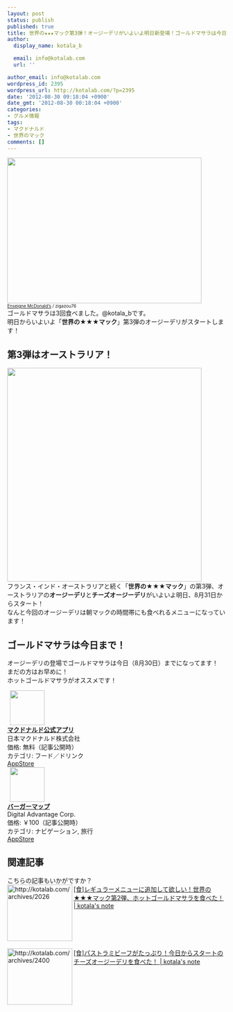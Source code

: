 ```yaml
---
layout: post
status: publish
published: true
title: 世界の★★★マック第3弾！オージーデリがいよいよ明日新登場！ゴールドマサラは今日(8/30)まで！
author:
  display_name: kotala_b

  email: info@kotalab.com
  url: ''

author_email: info@kotalab.com
wordpress_id: 2395
wordpress_url: http://kotalab.com/?p=2395
date: '2012-08-30 09:18:04 +0900'
date_gmt: '2012-08-30 00:18:04 +0900'
categories:
- グルメ情報
tags:
- マクドナルド
- 世界のマック
comments: []
---
```

<p><a href="http://kotalab.com/wp-content/uploads/legrand_120718_02.jpg" target="_blank"><img src="http://kotalab.com/wp-content/uploads/legrand_120718_02.jpg" alt="" title="legrand_120718_02" width="448" height="336" class="alignnone size-full wp-image-1539" /></a><br />
<span style="font-size:10px;"><a href="http://www.igosso.net/flk/6914750483.html" target="_blank">Enseigne McDonald&rsquo;s</a> / zigazou76</span><br />
ゴールドマサラは3回食べました。@kotala_bです。<br />
明日からいよいよ「<strong>世界の★★★マック</strong>」第3弾のオージーデリがスタートします！<br />
<!--more--></p>
<h2>第3弾はオーストラリア！</h2>
<p><a href="http://kotalab.com/wp-content/uploads/aussiedeli_120830.jpg" target="_blank"><img src="http://kotalab.com/wp-content/uploads/aussiedeli_120830.jpg" alt="" title="aussiedeli_120830" width="448" height="493" class="alignnone size-full wp-image-2396" /></a><br />
フランス・インド・オーストラリアと続く「<strong>世界の★★★マック</strong>」の第3弾、オーストラリアの<strong>オージーデリ</strong>と<strong>チーズオージーデリ</strong>がいよいよ明日、8月31日からスタート！<br />
なんと今回のオージーデリは朝マックの時間帯にも食べれるメニューになっています！</p>
<h2>ゴールドマサラは今日まで！</h2>
<p>オージーデリの登場でゴールドマサラは今日（8月30日）までになってます！<br />
まだの方はお早めに！<br />
ホットゴールドマサラがオススメです！</p>
<div class="applink">
<div class="applinkimg"><a href="https://itunes.apple.com/jp/app/makudonarudo-gong-shiapuri/id413618155?mt=8&uo=4&at=10l4yU" rel="nofollow" target="_blank"><img hspace="6" src="http://a9.phobos.apple.com/us/r30/Purple4/v4/c7/28/39/c728397c-f441-a223-8bfb-b78cdd0671c7/mzl.avtbvpez.png" width="80" /></a></div>
<div class="applinktext">
<div class="applinktitle"><strong><a href="https://itunes.apple.com/jp/app/makudonarudo-gong-shiapuri/id413618155?mt=8&uo=4&at=10l4yU" rel="nofollow" target="_blank">マクドナルド公式アプリ</a></strong></div>
<div class="applinkinfo">日本マクドナルド株式会社</div>
<div class="applinkinfo">価格: 無料（記事公開時）</div>
<div class="applinkinfo">カテゴリ: フード／ドリンク</div>
</div>
<div class="clear"></div>
<div class="appstorelink"><a href="https://itunes.apple.com/jp/app/makudonarudo-gong-shiapuri/id413618155?mt=8&uo=4&at=10l4yU" rel="nofollow" target="_blank">AppStore</a></div>
</div>
<div class="applink">
<div class="applinkimg"><a href="https://itunes.apple.com/jp/app/bagamappu/id419531778?mt=8&uo=4&at=10l4yU" rel="nofollow" target="_blank"><img hspace="6" src="http://a1884.phobos.apple.com/us/r30/Purple6/v4/d4/a4/f3/d4a4f3a8-2777-cc5d-eb71-d10ba8cc69ff/mzl.damrzorj.png" width="80" /></a></div>
<div class="applinktext">
<div class="applinktitle"><strong><a href="https://itunes.apple.com/jp/app/bagamappu/id419531778?mt=8&uo=4&at=10l4yU" rel="nofollow" target="_blank">バーガーマップ</a></strong></div>
<div class="applinkinfo">Digital Advantage Corp.</div>
<div class="applinkinfo">価格: ￥100（記事公開時）</div>
<div class="applinkinfo">カテゴリ: ナビゲーション, 旅行</div>
</div>
<div class="clear"></div>
<div class="appstorelink"><a href="https://itunes.apple.com/jp/app/bagamappu/id419531778?mt=8&uo=4&at=10l4yU" rel="nofollow" target="_blank">AppStore</a></div>
</div>
<section id="rele">
<h2>関連記事</h2>
<p>こちらの記事もいかがですか？<br />
<a href="http://kotalab.com/world-mac-ind2" target="_blank"><img src="http://capture.heartrails.com/150x130?http://kotalab.com/archives/2026" alt="http://kotalab.com/archives/2026" width="150" height="130" align="left" /></a><a href="http://kotalab.com/world-mac-ind2" target="_blank">[食]レギュラーメニューに追加して欲しい！世界の★★★マック第2弾、ホットゴールドマサラを食べた！ | kotala's note</a><br style="clear:both;" /><br />
<a href="http://kotalab.com/world-mac-aus" target="_blank"><img src="http://capture.heartrails.com/150x130?http://kotalab.com/archives/2400" alt="http://kotalab.com/archives/2400" width="150" height="130" align="left" /></a><a href="http://kotalab.com/world-mac-aus" target="_blank">[食]パストラミビーフがたっぷり！今日からスタートのチーズオージーデリを食べた！ | kotala's note</a><br style="clear:both;" /><br />
</section>
